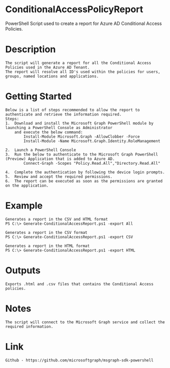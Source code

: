 # ConditionalAccessPolicyReport
PowerShell Script used to create a report for Azure AD Conditional Access Policies.

# Description
    The script will generate a report for all the Conditional Access Policies used in the Azure AD Tenant. 
    The report will resolve all ID's used within the policies for users, groups, named locations and applications.
# Getting Started
    Below is a list of steps recommended to allow the report to authenticate and retrieve the information required.
    Steps:
    1.  Download and install the Microsoft Graph PowerShell module by launching a PowerShell Console as Administrator 
        and execute the below command:        
            Install-Module Microsoft.Graph -AllowClobber -Force
            Install-Module -Name Microsoft.Graph.Identity.RoleManagement
            
    2.  Launch a PowerShell Console
    3.  Run the below to authenticate to the Microsoft Graph PowerShell (Preview) Application that is added to Azure AD.
            Connect-Graph -Scopes "Policy.Read.All","Directory.Read.All"
            
    4.  Complete the authentication by following the device login prompts.
    5.  Review and accept the required permissions.
    6.  The report can be executed as soon as the permissions are granted on the application.
    
# Example
    Generates a report in the CSV and HTML format
    PS C:\> Generate-ConditionalAccessReport.ps1 -export All

    Generates a report in the CSV format
    PS C:\> Generate-ConditionalAccessReport.ps1 -export CSV

    Generates a report in the HTML format
    PS C:\> Generate-ConditionalAccessReport.ps1 -export HTML
# Outputs
    Exports .html and .csv files that contains the Conditional Access policies.
# Notes
    The script will connect to the Microsoft Graph service and collect the required information. 
# Link
    Github - https://github.com/microsoftgraph/msgraph-sdk-powershell
